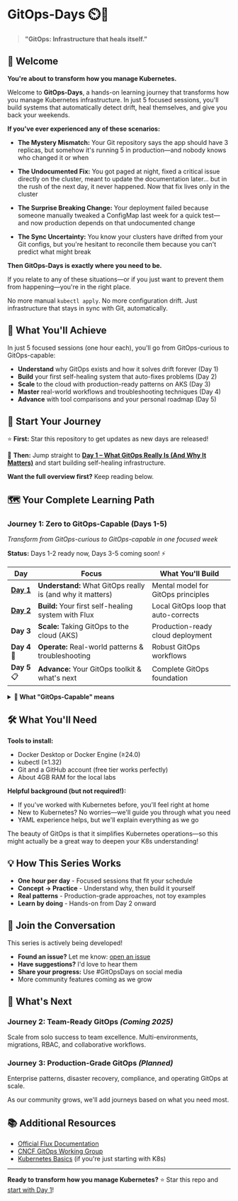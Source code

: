 # GitOps-Days ⏲️🚀

> **"GitOps: Infrastructure that heals itself."**

## 👋 Welcome

**You're about to transform how you manage Kubernetes.**

Welcome to **GitOps-Days**, a hands-on learning journey that transforms how you manage Kubernetes infrastructure. In just 5 focused sessions, you'll build systems that automatically detect drift, heal themselves, and give you back your weekends.

**If you've ever experienced any of these scenarios:**

* **The Mystery Mismatch:** Your Git repository says the app should have 3 replicas, but somehow it's running 5 in production—and nobody knows who changed it or when

* **The Undocumented Fix:** You got paged at night, fixed a critical issue directly on the cluster, meant to update the documentation later... but in the rush of the next day, it never happened. Now that fix lives only in the cluster

* **The Surprise Breaking Change:** Your deployment failed because someone manually tweaked a ConfigMap last week for a quick test—and now production depends on that undocumented change

* **The Sync Uncertainty:** You know your clusters have drifted from your Git configs, but you're hesitant to reconcile them because you can't predict what might break

**Then GitOps-Days is exactly where you need to be.**

If you relate to any of these situations—or if you just want to prevent them from happening—you're in the right place.

No more manual `kubectl apply`. No more configuration drift. Just infrastructure that stays in sync with Git, automatically.

## 🎯 What You'll Achieve

In just 5 focused sessions (one hour each), you'll go from GitOps-curious to GitOps-capable:

- **Understand** why GitOps exists and how it solves drift forever (Day 1)
- **Build** your first self-healing system that auto-fixes problems (Day 2)  
- **Scale** to the cloud with production-ready patterns on AKS (Day 3)
- **Master** real-world workflows and troubleshooting techniques (Day 4)
- **Advance** with tool comparisons and your personal roadmap (Day 5)

## 🚀 Start Your Journey

⭐ **First:** Star this repository to get updates as new days are released!

📖 **Then:** Jump straight to [**Day 1 – What GitOps Really Is (And Why It Matters)**](https://github.com/ahmedmuhi/GitOps-Days/blob/main/Day-1-What-really-is-GitOps.md) and start building self-healing infrastructure.

**Want the full overview first?** Keep reading below.

## 🗺️ Your Complete Learning Path

### Journey 1: Zero to GitOps-Capable (Days 1-5)
*Transform from GitOps-curious to GitOps-capable in one focused week*

**Status:** Days 1-2 ready now, Days 3-5 coming soon! ⚡

| Day | Focus | What You'll Build |
|-----|-------|-------------------|
| [**Day 1**](https://github.com/ahmedmuhi/GitOps-Days/blob/main/Day-1-What-really-is-GitOps.md) | **Understand:** What GitOps really is (and why it matters) | Mental model for GitOps principles |
| [**Day 2**](https://github.com/ahmedmuhi/GitOps-Days/blob/main/Day-2-Building-Your-First-Self-Healing-System.md) | **Build:** Your first self-healing system with Flux | Local GitOps loop that auto-corrects |
| **Day 3** | **Scale:** Taking GitOps to the cloud (AKS) | Production-ready cloud deployment |
| **Day 4** 🔧 | **Operate:** Real-world patterns & troubleshooting | Robust GitOps workflows |
| **Day 5** 📋 | **Advance:** Your GitOps toolkit & what's next | Complete GitOps foundation |

<details>
<summary><b>🎯 What "GitOps-Capable" means</b></summary>

After Journey 1, you'll be able to:
- Explain why GitOps matters (not just what it is)
- Set up GitOps for real projects
- Handle secrets and troubleshoot issues
- Make informed decisions about tools
- Know what to learn next

</details>

## 🛠️ What You'll Need

**Tools to install:**
- Docker Desktop or Docker Engine (≥24.0)
- kubectl (≥1.32)
- Git and a GitHub account (free tier works perfectly)
- About 4GB RAM for the local labs

**Helpful background (but not required!):**
- If you've worked with Kubernetes before, you'll feel right at home
- New to Kubernetes? No worries—we'll guide you through what you need
- YAML experience helps, but we'll explain everything as we go

The beauty of GitOps is that it simplifies Kubernetes operations—so this might actually be a great way to deepen your K8s understanding!

## 💡 How This Series Works

- **One hour per day** - Focused sessions that fit your schedule
- **Concept → Practice** - Understand why, then build it yourself
- **Real patterns** - Production-grade approaches, not toy examples
- **Learn by doing** - Hands-on from Day 2 onward

## 💬 Join the Conversation

This series is actively being developed!
- **Found an issue?** Let me know: [open an issue](https://github.com/ahmedmuhi/GitOps-Days/issues)
- **Have suggestions?** I'd love to hear them
- **Share your progress:** Use #GitOpsDays on social media
- More community features coming as we grow

## 🚧 What's Next

### Journey 2: Team-Ready GitOps *(Coming 2025)*
Scale from solo success to team excellence. Multi-environments, migrations, RBAC, and collaborative workflows.

### Journey 3: Production-Grade GitOps *(Planned)*
Enterprise patterns, disaster recovery, compliance, and operating GitOps at scale.

As our community grows, we'll add journeys based on what you need most.

## 📚 Additional Resources

- [Official Flux Documentation](https://fluxcd.io/flux/)
- [CNCF GitOps Working Group](https://opengitops.dev/)
- [Kubernetes Basics](https://kubernetes.io/docs/tutorials/) (if you're just starting with K8s)

---

**Ready to transform how you manage Kubernetes?** ⭐ Star this repo and [start with Day 1](https://github.com/ahmedmuhi/GitOps-Days/blob/main/Day-1-What-really-is-GitOps.md)!